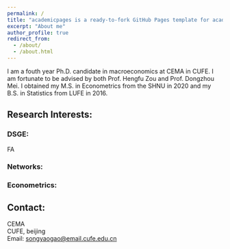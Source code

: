 ```yaml
---
permalink: /
title: "academicpages is a ready-to-fork GitHub Pages template for academic personal websites"
excerpt: "About me"
author_profile: true
redirect_from: 
  - /about/
  - /about.html
---
```


I am a fouth year Ph.D. candidate in macroeconomics at CEMA in CUFE. I am fortunate to be advised by both Prof. Hengfu Zou and Prof. Dongzhou Mei. I obtained my M.S. in Econometrics from the SHNU in 2020 and my B.S. in Statistics from LUFE in 2016.

## Research Interests:
### DSGE:

FA

### Networks:

### Econometrics:



## Contact:
CEMA
<br> CUFE, beijing
<br> Email: songyaogao@email.cufe.edu.cn

